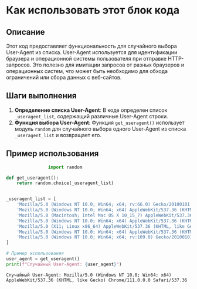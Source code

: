 Как использовать этот блок кода
=========================================================================================

Описание
-------------------------
Этот код предоставляет функциональность для случайного выбора User-Agent из списка. User-Agent используется для идентификации браузера и операционной системы пользователя при отправке HTTP-запросов. Это полезно для имитации запросов от разных браузеров и операционных систем, что может быть необходимо для обхода ограничений или сбора данных с веб-сайтов.

Шаги выполнения
-------------------------
1. **Определение списка User-Agent**: В коде определен список `_useragent_list`, содержащий различные User-Agent строки.
2. **Функция выбора User-Agent**: Функция `get_useragent()` использует модуль `random` для случайного выбора одного User-Agent из списка `_useragent_list` и возвращает его.

Пример использования
-------------------------

```python
                import random

def get_useragent():
    return random.choice(_useragent_list)


_useragent_list = [
    'Mozilla/5.0 (Windows NT 10.0; Win64; x64; rv:66.0) Gecko/20100101 Firefox/66.0',
    'Mozilla/5.0 (Windows NT 10.0; Win64; x64) AppleWebKit/537.36 (KHTML, like Gecko) Chrome/111.0.0.0 Safari/537.36',
    'Mozilla/5.0 (Macintosh; Intel Mac OS X 10_15_7) AppleWebKit/537.36 (KHTML, like Gecko) Chrome/111.0.0.0 Safari/537.36',
    'Mozilla/5.0 (Windows NT 10.0; Win64; x64) AppleWebKit/537.36 (KHTML, like Gecko) Chrome/109.0.0.0 Safari/537.36',
    'Mozilla/5.0 (X11; Linux x86_64) AppleWebKit/537.36 (KHTML, like Gecko) Chrome/111.0.0.0 Safari/537.36',
    'Mozilla/5.0 (Windows NT 10.0; Win64; x64) AppleWebKit/537.36 (KHTML, like Gecko) Chrome/111.0.0.0 Safari/537.36 Edg/111.0.1661.62',
    'Mozilla/5.0 (Windows NT 10.0; Win64; x64; rv:109.0) Gecko/20100101 Firefox/111.0'
]

# Пример использования
user_agent = get_useragent()
print(f"Случайный User-Agent: {user_agent}")
```
```output
Случайный User-Agent: Mozilla/5.0 (Windows NT 10.0; Win64; x64) AppleWebKit/537.36 (KHTML, like Gecko) Chrome/111.0.0.0 Safari/537.36